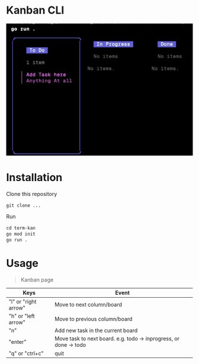 # Kanban CLI

![alt text](image.png)

# Installation 
Clone this repository  
```
git clone ...
```
Run 
```
cd term-kan
go mod init
go run .
```

# Usage
> Kanban page

| Keys | Event |
| -----| ------|
 "l"  or "right arrow"| Move to next column/board |
 "h" or "left arrow" | Move to previous column/board | 
 "n" | Add new task in the current board |
 "enter" | Move task to next board. e.g. todo -> inprogress, or done -> todo |
 "q" or "ctrl+c" | quit  |





